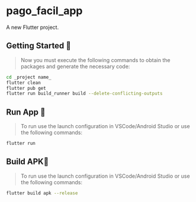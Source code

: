 # pago_facil_app

A new Flutter project.


## Getting Started 🚀

> Now you must execute the following commands to obtain the packages and generate the necessary code:

```sh
cd _project name_
flutter clean
flutter pub get
flutter run build_runner build --delete-conflicting-outputs
```


## Run App 🚀

> To run use the launch configuration in VSCode/Android Studio or use the following commands:

```sh
flutter run
```

## Build APK🚀

> To run use the launch configuration in VSCode/Android Studio or use the following commands:

```sh
flutter build apk --release
```